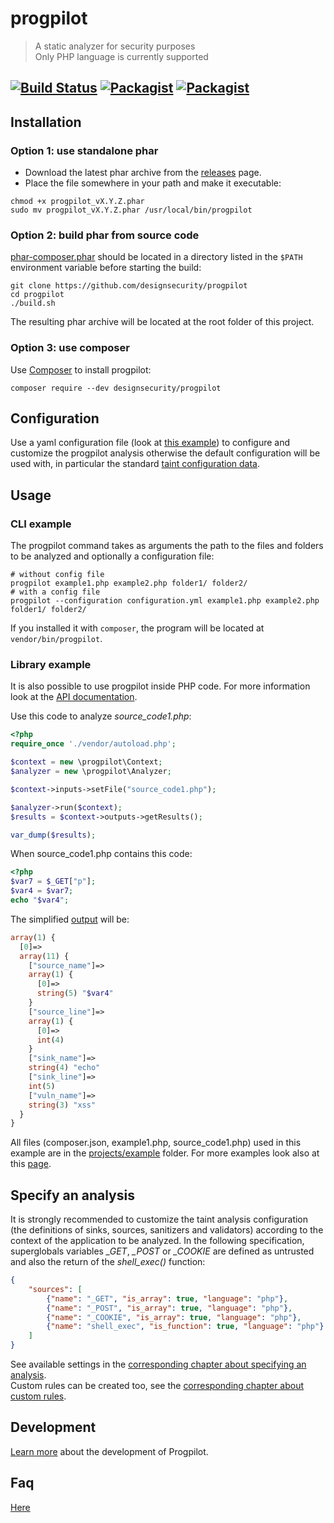 # progpilot
> A static analyzer for security purposes  
> Only PHP language is currently supported

[![Build Status](https://travis-ci.org/designsecurity/progpilot.svg?branch=master)](https://travis-ci.org/designsecurity/progpilot) [![Packagist](https://img.shields.io/packagist/v/designsecurity/progpilot.svg)](https://packagist.org/packages/designsecurity/progpilot) [![Packagist](https://img.shields.io/packagist/l/designsecurity/progpilot.svg)](LICENSE)
---

## Installation

### Option 1: use standalone phar

- Download the latest phar archive from the [releases](https://github.com/designsecurity/progpilot/releases) page.
- Place the file somewhere in your path and make it executable:

```shell
chmod +x progpilot_vX.Y.Z.phar
sudo mv progpilot_vX.Y.Z.phar /usr/local/bin/progpilot
```

### Option 2: build phar from source code

[phar-composer.phar](https://github.com/clue/phar-composer/releases) should be located in a directory listed in the `$PATH` environment variable before starting the build:

```shell
git clone https://github.com/designsecurity/progpilot
cd progpilot
./build.sh
```

The resulting phar archive will be located at the root folder of this project.

### Option 3: use composer

Use [Composer](https://getcomposer.org/) to install progpilot:

```shell
composer require --dev designsecurity/progpilot
```

## Configuration

Use a yaml configuration file (look at [this example](./projects/example_config/configuration.yml)) to configure and customize the progpilot analysis otherwise the default configuration will be used with, in particular the standard [taint configuration data](./package/src/uptodate_data).

## Usage
### CLI example

The progpilot command takes as arguments the path to the files and folders to be analyzed and optionally a configuration file:

```shell
# without config file
progpilot example1.php example2.php folder1/ folder2/
# with a config file
progpilot --configuration configuration.yml example1.php example2.php folder1/ folder2/
```
If you installed it with `composer`, the program will be located at `vendor/bin/progpilot`.

### Library example

It is also possible to use progpilot inside PHP code. For more information look at the [API documentation](./docs/API.md).

Use this code to analyze *source_code1.php*:

```php
<?php
require_once './vendor/autoload.php';

$context = new \progpilot\Context;
$analyzer = new \progpilot\Analyzer;

$context->inputs->setFile("source_code1.php");

$analyzer->run($context);
$results = $context->outputs->getResults();

var_dump($results);
```

When source_code1.php contains this code:

```php
<?php
$var7 = $_GET["p"];
$var4 = $var7;
echo "$var4";
```

The simplified [output](./docs/OUTPUT.md) will be:

```php
array(1) {
  [0]=>
  array(11) {
    ["source_name"]=>
    array(1) {
      [0]=>
      string(5) "$var4"
    }
    ["source_line"]=>
    array(1) {
      [0]=>
      int(4)
    }
    ["sink_name"]=>
    string(4) "echo"
    ["sink_line"]=>
    int(5)
    ["vuln_name"]=>
    string(3) "xss"
  }
}
```
All files (composer.json, example1.php, source_code1.php) used in this example are in the [projects/example](./projects/example) folder.
For more examples look also at this [page](./docs/EXAMPLES.md).

## Specify an analysis
It is strongly recommended to customize the taint analysis configuration (the definitions of sinks, sources, sanitizers and validators) according to the context of the application to be analyzed. In the following specification, superglobals variables *_GET*, *_POST* or *_COOKIE* are defined as untrusted and also the return of the *shell_exec()* function:
```json
{
    "sources": [
        {"name": "_GET", "is_array": true, "language": "php"},
        {"name": "_POST", "is_array": true, "language": "php"},
        {"name": "_COOKIE", "is_array": true, "language": "php"},
        {"name": "shell_exec", "is_function": true, "language": "php"}
    ]
}
```
See available settings in the [corresponding chapter about specifying an analysis](./docs/SPECIFY_ANALYSIS.md).  
Custom rules can be created too, see the [corresponding chapter about custom rules](./docs/CUSTOM_ANALYSIS.md).

## Development
[Learn more](./docs/DEV.md) about the development of Progpilot.

## Faq
[Here](./docs/FAQ.md)
